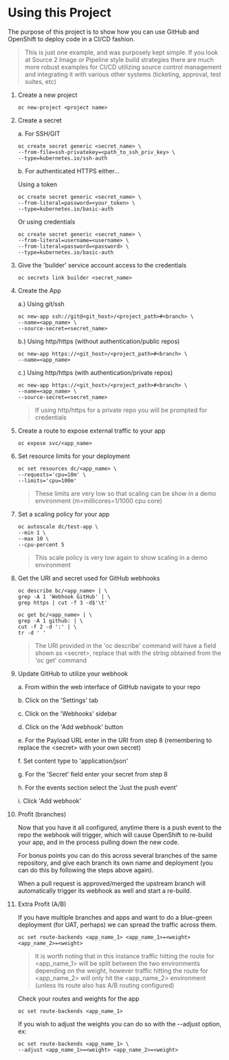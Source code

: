 # Using this Project #

The purpose of this project is to show how you can use GitHub and OpenShift to deploy code in a CI/CD fashion.  

>This is just one example, and was purposely kept simple.  If you look at Source 2 Image or Pipeline style build strategies there are much more robust examples for CI/CD utilizing source control management and integrating it with various other systems (ticketing, approval, test suites, etc)

1.    Create a new project
    
        ```
        oc new-project <project name>
        ```


2.  Create a secret 

    a.  For SSH/GIT

    ```
    oc create secret generic <secret_name> \
    --from-file=ssh-privatekey=<path_to_ssh_priv_key> \
    --type=kubernetes.io/ssh-auth
    ```

    b.  For authenticated HTTPS either...

    Using a token
        
    ```
    oc create secret generic <secret_name> \
    --from-literal=password=<your_token> \
    --type=kubernetes.io/basic-auth
    ```

    Or using credentials
    ```
    oc create secret generic <secret_name> \
    --from-literal=username=<username> \
    --from-literal=password=<password> \
    --type=kubernetes.io/basic-auth
    ```

3.  Give the 'builder' service account access to the credentials
    ```
    oc secrets link builder <secret_name>
    ```


4.  Create the App

    a.)  Using git/ssh
    ```
    oc new-app ssh://git@<git_host>/<project_path>#<branch> \
    --name=<app_name> \
    --source-secret=<secret_name>
    ```
    
    
    b.)  Using http/https (without authentication/public repos)
    ```
    oc new-app https://<git_host>/<project_path>#<branch> \
    --name=<app_name>
    ```

    c.)  Using http/https (with authentication/private repos)

    ```
    oc new-app https://<git_host>/<project_path>#<branch> \
    --name=<app_name> \
    --source-secret=<secret_name>
    ```

    >  If using http/https for a private repo you will be prompted for credentials


5.  Create a route to expose external traffic to your app
    ```
    oc expose svc/<app_name>
    ```


6.  Set resource limits for your deployment
    ```
    oc set resources dc/<app_name> \
    --requests='cpu=10m' \
    --limits='cpu=100m'
    ```
    >  These limits are very low so that scaling can be show in a demo environment (m=millicores=1/1000 cpu core)

7.  Set a scaling policy for your app
    ```
    oc autoscale dc/test-app \
    --min 1 \
    --max 10 \
    --cpu-percent 5
    ```
    
    >This scale policy is very low again to show scaling in a demo environment

8.  Get the URI and secret used for GitHub webhooks
    ```
    oc describe bc/<app_name> | \
    grep -A 1 'Webhook GitHub' | \
    grep https | cut -f 3 -d$'\t'
    ```
    ```
    oc get bc/<app_name> | \
    grep -A 1 github: | \
    cut -f 2 -d ':' | \
    tr -d ' '
    ```
    >The URI provided in the 'oc describe' command will have a field shown as \<secret\>, replace that with the string obtained from the 'oc get' command

9. Update GitHub to utilize your webhook

    a.  From within the web interface of GitHub navigate to your repo
    
    b.  Click on the 'Settings' tab
    
    c.  Click on the 'Webhooks' sidebar
    
    d.  Click on the 'Add webhook' button
    
    e.  For the Payload URL enter in the URI from step 8 (remembering to replace the \<secret\> with your own secret)
    
    f.  Set content type to 'application/json'
    
    g.  For the 'Secret' field enter your secret from step 8
    
    h.  For the events section select the 'Just the push event'
    
    i.  Click 'Add webhook'

10.  Profit (branches)

        Now that you have it all configured, anytime there is a push event to the repo the webhook will trigger, which will cause OpenShift to re-build your app, and in the process pulling down the new code.

        For bonus points you can do this across several branches of the same repository, and give each branch its own name and deployment (you can do this by following the steps above again).

        When a pull request is approved/merged the upstream branch will automatically trigger its webhook as well and start a re-build.

11.  Extra Profit (A/B)

        If you have multiple branches and apps and want to do a blue-green deployment (for UAT, perhaps) we can spread the traffic across them.

        ```
        oc set route-backends <app_name_1> <app_name_1>=<weight> <app_name_2>=<weight> 
        ```
        > It is worth noting that in this instance traffic hitting the route for <app_name_1> will be split between the two environments depending on the weight, however traffic hitting the route for <app_name_2> will only hit the <app_name_2> environment (unless its route also has A/B routing configured)

        Check your routes and weights for the app
        ```
        oc set route-backends <app_name_1>
        ```

        If you wish to adjust the weights you can do so with the --adjust option, ex:
        ```
        oc set route-backends <app_name_1> \
        --adjust <app_name_1>=<weight> <app_name_2>=<weight>
        ```